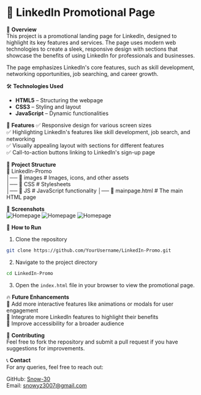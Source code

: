 # 💼 LinkedIn Promotional Page

🚀 **Overview**  
This project is a promotional landing page for LinkedIn, designed to highlight its key features and services. The page uses modern web technologies to create a sleek, responsive design with sections that showcase the benefits of using LinkedIn for professionals and businesses.

The page emphasizes LinkedIn's core features, such as skill development, networking opportunities, job searching, and career growth.

🛠️ **Technologies Used**
- **HTML5** – Structuring the webpage
- **CSS3** – Styling and layout
- **JavaScript** – Dynamic functionalities

🎯 **Features**
✅ Responsive design for various screen sizes  
✅ Highlighting LinkedIn's features like skill development, job search, and networking  
✅ Visually appealing layout with sections for different features  
✅ Call-to-action buttons linking to LinkedIn's sign-up page

📂 **Project Structure**  
📁 LinkedIn-Promo  
│── 📂 images  # Images, icons, and other assets  
│── 📂 CSS  # Stylesheets  
│── 📂 JS  # JavaScript functionality
│── 📂 mainpage.html  # The main HTML page

📸 **Screenshots**  
![Homepage](images/img1)
![Homepage](images/img2)
![Homepage](images/img3)

🚀 **How to Run**  
1. Clone the repository  
```bash
git clone https://github.com/YourUsername/LinkedIn-Promo.git
```

2. Navigate to the project directory  
```bash
cd LinkedIn-Promo
```

3. Open the `index.html` file in your browser to view the promotional page.

🔥 **Future Enhancements**  
🔹 Add more interactive features like animations or modals for user engagement  
🔹 Integrate more LinkedIn features to highlight their benefits  
🔹 Improve accessibility for a broader audience

🤝 **Contributing**  
Feel free to fork the repository and submit a pull request if you have suggestions for improvements.

📞 **Contact**  
For any queries, feel free to reach out:

GitHub: [Snow-30](https://github.com/Snow-30)  
Email: snowyz3007@gmail.com
